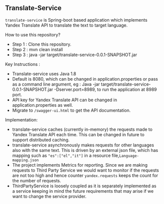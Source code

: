 ## **Translate-Service**

`translate-service` is Spring-boot based application which implements Yandex Translate API to translate the text to target language.

How to use this repository?

- Step 1 : Clone this repository.
- Step 2 : mvn clean install
- Step 3 : java -jar target/translate-service-0.0.1-SNAPSHOT.jar 

Key Instructions : 
- Translate-service uses Java 1.8
- Default is 8080, which can be changed in application.properties or pass as a command line argument, 
	eg : Java -jar target/translate-service-0.0.1-SNAPSHOT.jar -Dserver.port=8989, to run the application at 8989 port.
- API key for Yandex Translate API can be changed in application.properties as well.
- Migrate to `/swagger-ui.html` to get the API documentation.

Implementation:
- translate-service caches (currently in-memory) the requests made to Yandex Translate API each time. This can be changed in future to support distributed caching.
- translate-service asynchronously makes requests for other languages also with the same text. This is driven by an external json file, which has mapping such as `"es":["el","it"]` in a resource file,`Language-mapping.json`
- The project implements Metrics for reporting. Since we are making requests to Third Party Service we would want to monitor if the requests are not too high and hence counter `yandex.requests` keeps the count for the number of requests.
- ThirdPartyService is loosely coupled as it is separately implemented as a service keeping in mind the future requirements that may arise if we want to change the service provider. 
